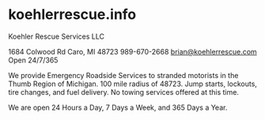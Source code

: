 # koehlerrescue.info

Koehler Rescue Services LLC

1684 Colwood Rd
Caro, MI 48723
989-670-2668
brian@koehlerrescue.com
Open 24/7/365

We provide Emergency Roadside Services to stranded motorists in the Thumb Region of Michigan. 100 mile radius of 48723. Jump starts, lockouts, tire changes, and fuel delivery. No towing services offered at this time.

We are open 24 Hours a Day, 7 Days a Week, and 365 Days a Year.
